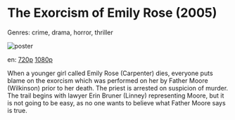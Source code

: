 # The Exorcism of Emily Rose (2005)

Genres: crime, drama, horror, thriller

![poster](http://image.tmdb.org/t/p/w500/lDffYgWFiAfA7ztBW6R4LWdjXK6.jpg)

en:
  [720p](magnet:?xt=urn:btih:612BB967F8B11E28C4DFB245CF37C9B413565D3A&tr=udp://glotorrents.pw:6969/announce&tr=udp://tracker.opentrackr.org:1337/announce&tr=udp://torrent.gresille.org:80/announce&tr=udp://tracker.openbittorrent.com:80&tr=udp://tracker.coppersurfer.tk:6969&tr=udp://tracker.leechers-paradise.org:6969&tr=udp://p4p.arenabg.ch:1337&tr=udp://tracker.internetwarriors.net:1337)
  [1080p](magnet:?xt=urn:btih:BBB230C6779EEEDBA8BA3476284E8192C5B321B8&tr=udp://glotorrents.pw:6969/announce&tr=udp://tracker.opentrackr.org:1337/announce&tr=udp://torrent.gresille.org:80/announce&tr=udp://tracker.openbittorrent.com:80&tr=udp://tracker.coppersurfer.tk:6969&tr=udp://tracker.leechers-paradise.org:6969&tr=udp://p4p.arenabg.ch:1337&tr=udp://tracker.internetwarriors.net:1337)
  


When a younger girl called Emily Rose (Carpenter) dies, everyone puts blame on the exorcism which was performed on her by Father Moore (Wilkinson) prior to her death. The priest is arrested on suspicion of murder. The trail begins with lawyer Erin Bruner (Linney) representing Moore, but it is not going to be easy, as no one wants to believe what Father Moore says is true.